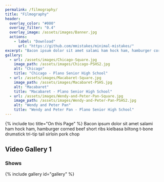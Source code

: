 ```yaml
---
permalink: /filmography/
title: "Filmography"
header:
  overlay_color: "#000"
  overlay_filter: "0.4"
  overlay_image: /assets/images/Banner.jpg
  actions:
    - label: "Download"
      url: "https://github.com/mmistakes/minimal-mistakes/"
excerpt: "Bacon ipsum dolor sit amet salami ham hock ham, hamburger corned beef short ribs kielbasa biltong t-bone drumstick tri-tip tail sirloin pork chop."
gallery:
  - url: /assets/images/Chicago-Square.jpg
    image_path: /assets/images/Chicago-PSHS2.jpg
    alt: "Chicago"
    title: "Chicago - Plano Senior High School"
  - url: /assets/images/Macabaret-Square.jpg
    image_path: /assets/images/Macabaret-PSHS.jpg
    alt: "Macabaret"
    title: "Macabaret - Plano Senior High School"
  - url: /assets/images/Wendy-and-Peter-Pan-Square.jpg
    image_path: /assets/images/Wendy-and-Peter-Pan-PSHS2.jpg
    alt: "Wendy and Peter Pan"
    title: "Wendy and Peter Pan - Plano Senior High School"
---
```

{% include toc title="On this Page" %}
Bacon ipsum dolor sit amet salami ham hock ham, hamburger corned beef short ribs kielbasa biltong t-bone drumstick tri-tip tail sirloin pork chop



## Video Gallery 1


### Shows
{% include gallery id="gallery" %}
